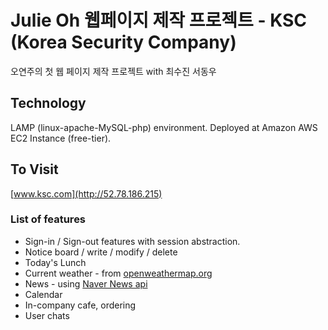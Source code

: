 # Julie Oh 웹페이지 제작 프로젝트 - KSC (Korea Security Company)

오연주의 첫 웹 페이지 제작 프로젝트 with 최수진 서동우

## Technology

LAMP (linux-apache-MySQL-php) environment.
Deployed at Amazon AWS EC2 Instance (free-tier).

## To Visit

[www.ksc.com](http://52.78.186.215)

### List of features

* Sign-in / Sign-out features with session abstraction.
* Notice board / write / modify / delete
* Today's Lunch
* Current weather - from [openweathermap.org](http://www.openweathermap.org)
* News - using [Naver News api](https://developers.naver.com/main)
* Calendar
* In-company cafe, ordering
* User chats
